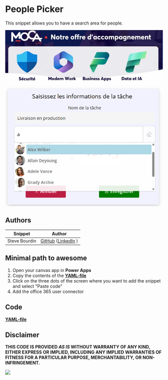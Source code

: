 # People Picker

This snippet allows you to have a search area for people.


![klondike](./assets/peoplePicker.png)


## Authors

Snippet|Author
--------|---------
Steve Bourdin | [GitHub](https://github.com/SteveBourdin) ([LinkedIn](https://www.linkedin.com/in/steve-bourdin-ab998762/) )

## Minimal path to awesome

1. Open your canvas app in **Power Apps**
2. Copy the contents of the **[YAML-file](./source/peoplePicker.yaml)** 
3. Click on the three dots of the screen where you want to add the snippet and select "Paste code"
4. Add the office 365 user connector



## Code
 **[YAML-file](./source/peoplePicker.yaml)** 


## Disclaimer

**THIS CODE IS PROVIDED *AS IS* WITHOUT WARRANTY OF ANY KIND, EITHER EXPRESS OR IMPLIED, INCLUDING ANY IMPLIED WARRANTIES OF FITNESS FOR A PARTICULAR PURPOSE, MERCHANTABILITY, OR NON-INFRINGEMENT.**

<img src="https://m365-visitor-stats.azurewebsites.net/powerplatform-snippets/power-apps/peoplePicker" aria-hidden="true" />
